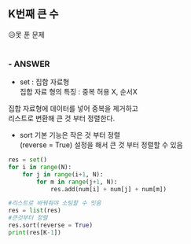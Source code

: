 
## K번째 큰 수
😥못 푼 문제  
<br>

### - ANSWER
* set : 집합 자료형  
집합 자료 형의 특징 : 중복 허용 X, 순서X

집합 자료형에 데이터를 넣어 중복을 제거하고  
리스트로 변환해 큰 것 부터 정렬한다.  
* sort 기본 기능은 작은 것 부터 정렬  
(reverse = True) 설정을 해서 큰 것 부터 정렬할 수 있음

```python
res = set()
for i in range(N):
    for j in range(i+1, N):
        for m in range(j+1, N):
            res.add(num[i] + num[j] + num[m])

#리스트로 바꿔줘야 소팅할 수 잇음
res = list(res)
#큰것부터 정렬
res.sort(reverse = True)
print(res[K-1])
```